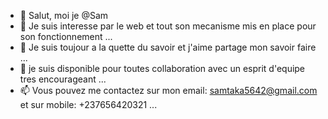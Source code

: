 - 👋 Salut, moi je @Sam
- 👀 Je suis interesse par le web et tout son mecanisme mis en place pour son fonctionnement ...
- 🌱 Je suis toujour a la quette du savoir et j'aime partage mon savoir faire ...
- 💞️ je suis disponible pour toutes collaboration avec un esprit d'equipe tres encourageant ...
- 📫 Vous pouvez me contactez sur mon email: samtaka5642@gmail.com et sur mobile: +237656420321 ...

<!---
codeavecsam/codeavecsam is a ✨ special ✨ repository because its `README.md` (this file) appears on your GitHub profile.
You can click the Preview link to take a look at your changes.
--->

